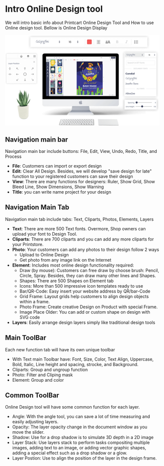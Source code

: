 # Intro Online Design tool
We will intro basic info about Printcart Online Design Tool and How to use Online design tool.
Bellow is Online Design Display

![Printcart Online Design tool Display!](srceenshot_2.png "Online Design Display")

## Navigation main bar
Navigation main bar include buttons: File, Edit, View, Undo, Redo, Title, and Process

- **File**: Customers can import or export design
- **Edit**: Clear All Design. Besides, we will develop "save design for late" function to your registered customers can save their design
- **View**: There are many functions for designers: Ruler, Show Grid, Show Bleed Line, Show Dimensions, Show Warning
- **Title**: you can write name project for your design

## Navigation Main Tab
Navigation main tab include tabs: Text, Cliparts, Photos, Elements, Layers
- **Text**: There are more 500 Text fonts. Overmore, Shop owners can upload your font to Design Tool.
- **Cliparts**: There are 700 cliparts and you can add any more cliparts for your Printstore.
- **Photo**: Your customers can add any photos to their design follow 2 ways
    - Upload to Online Design
    - Get photo from any image link on the Internet
- **Element**: Includes most online design functionality required:
    - Draw (by mouse): Customers can free draw by choose brush: Pencil, Circle, Spray. Besides, they can draw many other lines and Shapes.
    - Shapes: There are 500 Shapes on Element tab
    - Icons: More than 500 impressive icon templates ready to use
    - Bar/QR-Code: Easy insert your website address by QR/bar-Code
    - Grid Frame: Layout grids help customers to align design objects within a frame.
    - Photo Frame: Create creative Design on Product with special Frame.
    - Image Place Older: You can add or custom shape on design with SVG code
- **Layers**: Easily arrange design layers simply like traditional design tools
## Main ToolBar
Each new function tab will have its own unique toolbar
- With Text main Toolbar have: Font, Size, Color, Text Align, Uppercase, Bold, Italic, Line height and spacing, strocke, and Background.
- Cliparts: Group and ungroup function
- Photo: Filter and Cliping mask
- Element: Group and color
## Common ToolBar
Online Design tool will have some common function for each layer.
- Angle: With the angle tool, you can save a lot of time measuring and easily adjusting layers.
- Opacity: The layer opacity change in the document window as you move the slider.
- Shadow: Use for a drop shadow is to simulate 3D depth in a 2D image
- Layer Stack: Use layers stack to perform tasks compositing multiple images, adding text to an image, or adding vector graphic shapes, adding a special effect such as a drop shadow or a glow.
- Layer Postion: Use to align the position of the layer in the design frame.